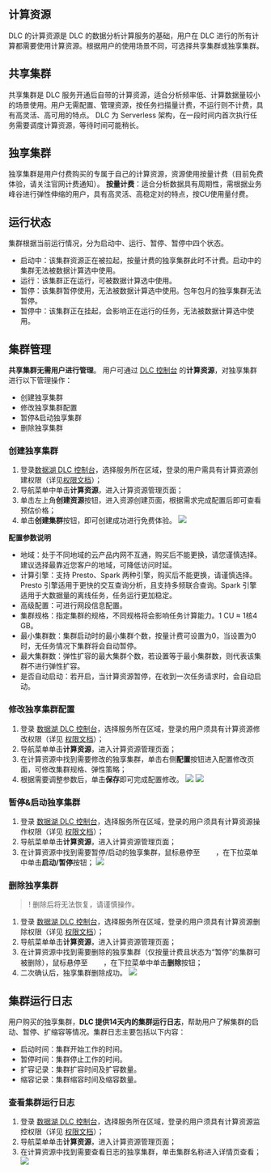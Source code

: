 ## 计算资源
DLC 的计算资源是 DLC 的数据分析计算服务的基础，用户在 DLC 进行的所有计算都需要使用计算资源。根据用户的使用场景不同，可选择共享集群或独享集群。

## 共享集群
共享集群是 DLC 服务开通后自带的计算资源，适合分析频率低、计算数据量较小的场景使用。用户无需配置、管理资源，按任务扫描量计费，不运行则不计费，具有高灵活、高可用的特点。
DLC 为 Serverless 架构，在一段时间内首次执行任务需要调度计算资源，等待时间可能稍长。

## 独享集群
独享集群是用户付费购买的专属于自己的计算资源，资源使用按量计费（目前免费体验，请关注官网计费通知）。
**按量计费**：适合分析数据具有周期性，需根据业务峰谷进行弹性伸缩的用户，具有高灵活、高稳定对的特点，按CU使用量付费。

## 运行状态
集群根据当前运行情况，分为启动中、运行、暂停、暂停中四个状态。
- 启动中：该集群资源正在被拉起，按量计费的独享集群此时不计费。启动中的集群无法被数据计算选中使用。
- 运行：该集群正在运行，可被数据计算选中使用。
- 暂停：该集群暂停使用，无法被数据计算选中使用。包年包月的独享集群无法暂停。
- 暂停中：该集群正在挂起，会影响正在运行的任务，无法被数据计算选中使用。

## 集群管理
**共享集群无需用户进行管理**。
用户可通过 [ DLC 控制台](https://console.cloud.tencent.com/dlc) 的**计算资源**，对独享集群进行以下管理操作：
- 创建独享集群
- 修改独享集群配置
- 暂停&启动独享集群
- 删除独享集群

### 创建独享集群
1. 登录[数据湖 DLC 控制台](https://console.cloud.tencent.com/dlc)，选择服务所在区域，登录的用户需具有计算资源创建权限（详见[权限文档](https://cloud.tencent.com/document/product/1342/61548)）；
2. 导航菜单中单击**计算资源**，进入计算资源管理页面；
3. 单击左上角**创建资源**按钮，进入资源创建页面，根据需求完成配置后即可查看预估价格；
4. 单击**创建集群**按钮，即可创建成功进行免费体验。
![](https://qcloudimg.tencent-cloud.cn/raw/985d7385b891a64e9ecbfe20f731f895.png)

**配置参数说明**
- 地域：处于不同地域的云产品内网不互通，购买后不能更换，请您谨慎选择。建议选择最靠近您客户的地域，可降低访问时延。
- 计算引擎：支持 Presto、Spark 两种引擎，购买后不能更换，请谨慎选择。Presto 引擎适用于更快的交互查询分析，且支持多频联合查询。Spark 引擎适用于大数据量的离线任务，任务运行更加稳定。
- 高级配置：可进行网段信息配置。
- 集群规格：指定集群的规格，不同规格将会影响任务计算能力。1 CU ≈ 1核4 GB。
- 最小集群数：集群启动时的最小集群个数，按量计费可设置为0，当设置为0时，无任务情况下集群将会自动暂停。
- 最大集群数：弹性扩容的最大集群个数，若设置等于最小集群数，则代表该集群不进行弹性扩容。
- 是否自动启动：若开启，当计算资源暂停，在收到一次任务请求时，会自动启动。

### 修改独享集群配置
1. 登录 [数据湖 DLC 控制台](https://console.cloud.tencent.com/dlc)，选择服务所在区域，登录的用户须具有计算资源修改权限（详见 [权限文档](https://cloud.tencent.com/document/product/1342/61548)）；
2. 导航菜单单击**计算资源**，进入计算资源管理页面；
3. 在计算资源中找到需要修改的独享集群，单击右侧**配置**按钮进入配置修改页面，可修改集群规格、弹性策略；
4. 根据需要调整参数后，单击**保存**即可完成配置修改。
![](https://qcloudimg.tencent-cloud.cn/raw/0991b995e1ea53c95ea21dde00670f4b.png)
![](https://qcloudimg.tencent-cloud.cn/raw/df3f3acedcd7ad32edb6e79709d7e9db.png)

### 暂停&启动独享集群 
1. 登录 [数据湖 DLC 控制台](https://console.cloud.tencent.com/dlc)，选择服务所在区域，登录的用户须具有计算资源操作权限（详见 [权限文档](https://cloud.tencent.com/document/product/1342/61548)）；
2. 导航菜单单击**计算资源**，进入计算资源管理页面；
3. 在计算资源中找到需要暂停/启动的独享集群，鼠标悬停至<img src="https://qcloudimg.tencent-cloud.cn/raw/f4672bea4c83b181dd1dec370185ea94.png" width="31" height="17">，在下拉菜单中单击**启动/暂停**按钮；
![](https://qcloudimg.tencent-cloud.cn/raw/0d77d38f03b913ca5dc0f6438f59b58c.png)

### 删除独享集群
>! 删除后将无法恢复，请谨慎操作。
>
1. 登录 [数据湖 DLC 控制台](https://console.cloud.tencent.com/dlc)，选择服务所在区域，登录的用户须具有计算资源删除权限（详见 [权限文档](https://cloud.tencent.com/document/product/1342/61548)）；
2. 导航菜单单击**计算资源**，进入计算资源管理页面；
3. 在计算资源中找到需要删除的独享集群（仅按量计费且状态为“暂停”的集群可被删除），鼠标悬停至<img src="https://qcloudimg.tencent-cloud.cn/raw/f4672bea4c83b181dd1dec370185ea94.png" width="31" height="17">，在下拉菜单中单击**删除**按钮；
4. 二次确认后，独享集群删除成功。
![](https://qcloudimg.tencent-cloud.cn/raw/225cdc2a42314a68e36dd67e74486912.png)

## 集群运行日志
用户购买的独享集群，**DLC 提供14天内的集群运行日志**，帮助用户了解集群的启动、暂停、扩缩容等情况。集群日志主要包括以下内容：
 - 启动时间：集群开始工作的时间。
 - 暂停时间：集群停止工作的时间。
 - 扩容记录：集群扩容时间及扩容数量。
 - 缩容记录：集群缩容时间及缩容数量。

### 查看集群运行日志
1. 登录 [数据湖 DLC 控制台](https://console.cloud.tencent.com/dlc)，选择服务所在区域，登录的用户须具有计算资源监控权限（详见 [权限文档](https://cloud.tencent.com/document/product/1342/61548)）；
2. 导航菜单单击**计算资源**，进入计算资源管理页面；
3. 在计算资源中找到需要查看日志的独享集群，单击集群名称进入详情页查看；
![](https://qcloudimg.tencent-cloud.cn/raw/eab4cfa66e64e8e085d208eb608b3813.png)
